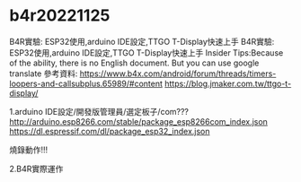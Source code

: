 # b4r20221125
B4R實驗: ESP32使用,arduino IDE設定,TTGO T-Display快速上手
B4R實驗: ESP32使用,arduino IDE設定,TTGO T-Display快速上手
Insider Tips:Because of the ability, there is no English document. But you can use google translate
參考資料:
https://www.b4x.com/android/forum/threads/timers-loopers-and-callsubplus.65989/#content
https://blog.jmaker.com.tw/ttgo-t-display/




1.arduino IDE設定/開發版管理員/選定板子/com???
http://arduino.esp8266.com/stable/package_esp8266com_index.json
https://dl.espressif.com/dl/package_esp32_index.json

燒錄動作!!!

2.B4R實際運作






